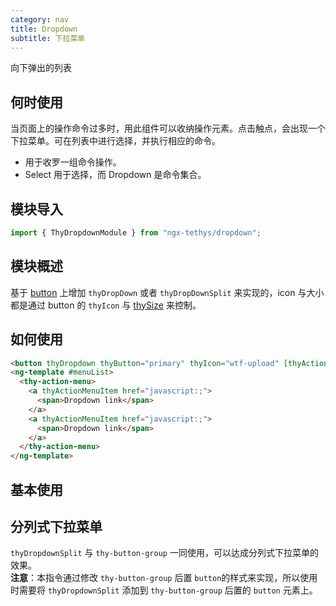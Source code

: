 ```yaml
---
category: nav
title: Dropdown
subtitle: 下拉菜单
---
```


<alert>向下弹出的列表</alert>

## 何时使用
当页面上的操作命令过多时，用此组件可以收纳操作元素。点击触点，会出现一个下拉菜单。可在列表中进行选择，并执行相应的命令。

+ 用于收罗一组命令操作。
+ Select 用于选择，而 Dropdown 是命令集合。

## 模块导入
```ts
import { ThyDropdownModule } from "ngx-tethys/dropdown";
```

## 模块概述
基于 [button](http://lib.worktile.live/ngx-tethys/components/button/overview) 上增加 `thyDropDown` 或者 `thyDropDownSplit` 来实现的，icon 与大小都是通过 button 的 `thyIcon` 与 [thySize](http://lib.worktile.live/ngx-tethys/components/button/examples) 来控制。


## 如何使用

```html
<button thyDropdown thyButton="primary" thyIcon="wtf-upload" [thyActionMenuToggle]="menuList">下拉菜单</button>
<ng-template #menuList>
  <thy-action-menu>
    <a thyActionMenuItem href="javascript:;">
      <span>Dropdown link</span>
    </a>
    <a thyActionMenuItem href="javascript:;">
      <span>Dropdown link</span>
    </a>
  </thy-action-menu>
</ng-template>

```

## 基本使用
<example name="thy-dropdown-basic-example" />

## 分列式下拉菜单
`thyDropdownSplit` 与 `thy-button-group` 一同使用，可以达成分列式下拉菜单的效果。
<br/>
**注意**：本指令通过修改 `thy-button-group` 后置 `button`的样式来实现，所以使用时需要将
  `thyDropdownSplit` 添加到 `thy-button-group` 后置的 `button` 元素上。
<example name="thy-dropdown-split-example" />

